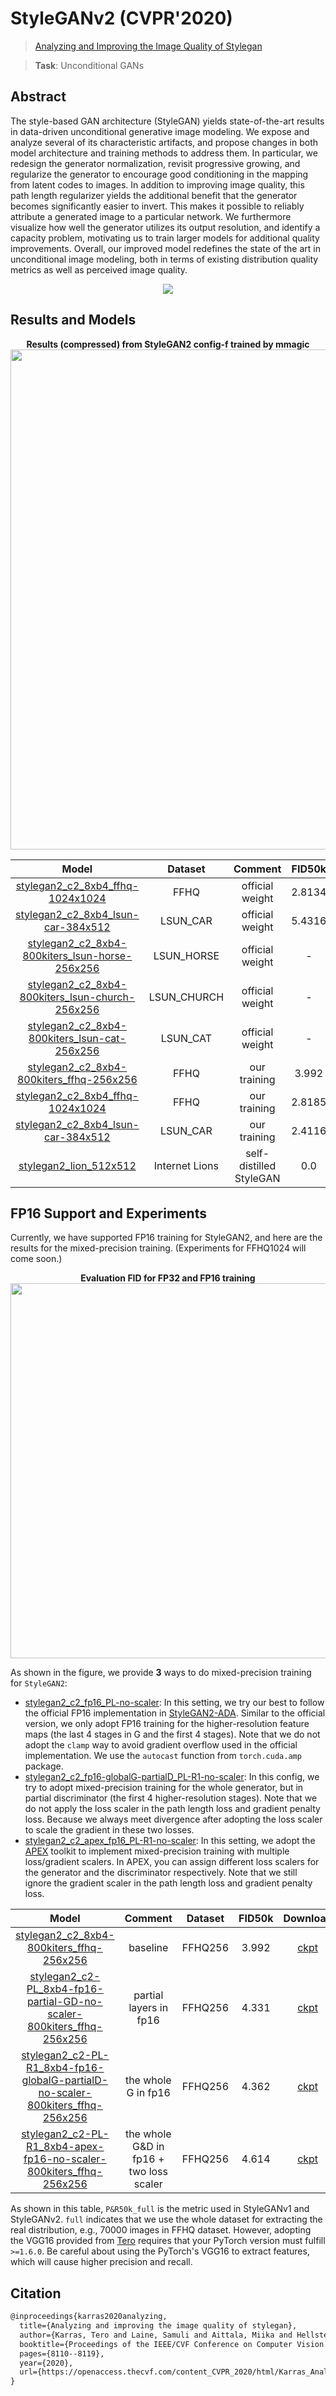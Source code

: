 # StyleGANv2 (CVPR'2020)

> [Analyzing and Improving the Image Quality of Stylegan](https://openaccess.thecvf.com/content_CVPR_2020/html/Karras_Analyzing_and_Improving_the_Image_Quality_of_StyleGAN_CVPR_2020_paper.html)

> **Task**: Unconditional GANs

<!-- [ALGORITHM] -->

## Abstract

<!-- [ABSTRACT] -->

The style-based GAN architecture (StyleGAN) yields state-of-the-art results in data-driven unconditional generative image modeling. We expose and analyze several of its characteristic artifacts, and propose changes in both model architecture and training methods to address them. In particular, we redesign the generator normalization, revisit progressive growing, and regularize the generator to encourage good conditioning in the mapping from latent codes to images. In addition to improving image quality, this path length regularizer yields the additional benefit that the generator becomes significantly easier to invert. This makes it possible to reliably attribute a generated image to a particular network. We furthermore visualize how well the generator utilizes its output resolution, and identify a capacity problem, motivating us to train larger models for additional quality improvements. Overall, our improved model redefines the state of the art in unconditional image modeling, both in terms of existing distribution quality metrics as well as perceived image quality.

<!-- [IMAGE] -->

<div align=center>
<img src="https://user-images.githubusercontent.com/28132635/143055738-58b15493-ab87-436d-94fd-c4c19e4a0225.JPG"/>
</div>

## Results and Models

<div align="center">
  <b> Results (compressed) from StyleGAN2 config-f trained by mmagic</b>
  <br/>
  <img src="https://user-images.githubusercontent.com/12726765/113825919-25433100-97b4-11eb-84f7-5c66b3cfbc68.png" width="800"/>
</div>

|                               Model                                |    Dataset     |         Comment         | FID50k | Precision50k | Recall50k |                                Download                                |
| :----------------------------------------------------------------: | :------------: | :---------------------: | :----: | :----------: | :-------: | :--------------------------------------------------------------------: |
| [stylegan2_c2_8xb4_ffhq-1024x1024](./stylegan2_c2_8xb4_ffhq-1024x1024.py) |      FFHQ      |     official weight     | 2.8134 |    62.856    |  49.400   | [model](https://download.openmmlab.com/mmediting/stylegan2/official_weights/stylegan2-ffhq-config-f-official_20210327_171224-bce9310c.pth) |
| [stylegan2_c2_8xb4_lsun-car-384x512](./stylegan2_c2_8xb4_lsun-car-384x512.py) |    LSUN_CAR    |     official weight     | 5.4316 |    65.986    |  48.190   | [model](https://download.openmmlab.com/mmediting/stylegan2/official_weights/stylegan2-car-config-f-official_20210327_172340-8cfe053c.pth) |
| [stylegan2_c2_8xb4-800kiters_lsun-horse-256x256](./stylegan2_c2_8xb4-800kiters_lsun-horse-256x256.py) |   LSUN_HORSE   |     official weight     |   -    |      -       |     -     | [model](https://download.openmmlab.com/mmediting/stylegan2/official_weights/stylegan2-horse-config-f-official_20210327_173203-ef3e69ca.pth) |
| [stylegan2_c2_8xb4-800kiters_lsun-church-256x256](./stylegan2_c2_8xb4-800kiters_lsun-church-256x256.py) |  LSUN_CHURCH   |     official weight     |   -    |      -       |     -     | [model](https://download.openmmlab.com/mmediting/stylegan2/official_weights/stylegan2-church-config-f-official_20210327_172657-1d42b7d1.pth) |
| [stylegan2_c2_8xb4-800kiters_lsun-cat-256x256](./stylegan2_c2_8xb4-800kiters_lsun-cat-256x256.py) |    LSUN_CAT    |     official weight     |   -    |      -       |     -     | [model](https://download.openmmlab.com/mmediting/stylegan2/official_weights/stylegan2-cat-config-f-official_20210327_172444-15bc485b.pth) |
| [stylegan2_c2_8xb4-800kiters_ffhq-256x256](./stylegan2_c2_8xb4-800kiters_ffhq-256x256.py) |      FFHQ      |      our training       | 3.992  |    69.012    |  40.417   | [model](https://download.openmmlab.com/mmediting/stylegan2/stylegan2_c2_ffhq_256_b4x8_20210407_160709-7890ae1f.pth) |
| [stylegan2_c2_8xb4_ffhq-1024x1024](./stylegan2_c2_8xb4_ffhq-1024x1024.py) |      FFHQ      |      our training       | 2.8185 |    68.236    |  49.583   | [model](https://download.openmmlab.com/mmediting/stylegan2/stylegan2_c2_ffhq_1024_b4x8_20210407_150045-618c9024.pth) |
| [stylegan2_c2_8xb4_lsun-car-384x512](./stylegan2_c2_8xb4_lsun-car-384x512.py) |    LSUN_CAR    |      our training       | 2.4116 |    66.760    |  50.576   | [model](https://download.openmmlab.com/mmediting/stylegan2/stylegan2_c2_lsun-car_384x512_b4x8_1800k_20210424_160929-fc9072ca.pth) |
|       [stylegan2_lion_512x512](./stylegan2_lion_512x512.py)        | Internet Lions | self-distilled StyleGAN |  0.0   |     0.0      |    0.0    |         [model](./checkpoints/stylegan2_lions_512_pytorch.pth)         |

## FP16 Support and Experiments

Currently, we have supported FP16 training for StyleGAN2, and here are the results for the mixed-precision training. (Experiments for FFHQ1024 will come soon.)

<div align="center">
  <b> Evaluation FID for FP32 and FP16 training </b>
  <br/>
  <img src="https://user-images.githubusercontent.com/12726765/117523645-18e90880-afec-11eb-9327-da14362b8bfd.png" width="600"/>
</div>

As shown in the figure, we provide **3** ways to do mixed-precision training for `StyleGAN2`:

- [stylegan2_c2_fp16_PL-no-scaler](./stylegan2_c2-PL_8xb4-fp16-partial-GD-no-scaler-800kiters_ffhq-256x256.py): In this setting, we try our best to follow the official FP16 implementation in [StyleGAN2-ADA](https://github.com/NVlabs/stylegan2-ada). Similar to the official version, we only adopt FP16 training for the higher-resolution feature maps (the last 4 stages in G and the first 4 stages). Note that we do not adopt the `clamp` way to avoid gradient overflow used in the official implementation. We use the `autocast` function from `torch.cuda.amp` package.
- [stylegan2_c2_fp16-globalG-partialD_PL-R1-no-scaler](./stylegan2_c2-PL-R1_8xb4-fp16-globalG-partialD-no-scaler-800kiters_ffhq-256x256.py): In this config, we try to adopt mixed-precision training for the whole generator, but in partial discriminator (the first 4 higher-resolution stages). Note that we do not apply the loss scaler in the path length loss and gradient penalty loss. Because we always meet divergence after adopting the loss scaler to scale the gradient in these two losses.
- [stylegan2_c2_apex_fp16_PL-R1-no-scaler](./stylegan2_c2-PL-R1_8xb4-apex-fp16-no-scaler-800kiters_ffhq-256x256.py): In this setting, we adopt the [APEX](https://github.com/NVIDIA/apex) toolkit to implement mixed-precision training with multiple loss/gradient scalers. In APEX, you can assign different loss scalers for the generator and the discriminator respectively. Note that we still ignore the gradient scaler in the path length loss and gradient penalty loss.

|                                  Model                                   |                 Comment                 | Dataset | FID50k |                                   Download                                   |
| :----------------------------------------------------------------------: | :-------------------------------------: | :-----: | :----: | :--------------------------------------------------------------------------: |
| [stylegan2_c2_8xb4-800kiters_ffhq-256x256](./stylegan2_c2_8xb4-800kiters_ffhq-256x256.py) |                baseline                 | FFHQ256 | 3.992  | [ckpt](https://download.openmmlab.com/mmediting/stylegan2/stylegan2_c2_ffhq_256_b4x8_20210407_160709-7890ae1f.pth) |
| [stylegan2_c2-PL_8xb4-fp16-partial-GD-no-scaler-800kiters_ffhq-256x256](./stylegan2_c2-PL_8xb4-fp16-partial-GD-no-scaler-800kiters_ffhq-256x256.py) |         partial layers in fp16          | FFHQ256 | 4.331  | [ckpt](https://download.openmmlab.com/mmediting/stylegan2/stylegan2_c2_fp16_partial-GD_PL-no-scaler_ffhq_256_b4x8_800k_20210508_114854-dacbe4c9.pth) |
| [stylegan2_c2-PL-R1_8xb4-fp16-globalG-partialD-no-scaler-800kiters_ffhq-256x256](./stylegan2_c2-PL-R1_8xb4-fp16-globalG-partialD-no-scaler-800kiters_ffhq-256x256.py) |           the whole G in fp16           | FFHQ256 | 4.362  | [ckpt](https://download.openmmlab.com/mmediting/stylegan2/stylegan2_c2_fp16-globalG-partialD_PL-R1-no-scaler_ffhq_256_b4x8_800k_20210508_114930-ef8270d4.pth) |
| [stylegan2_c2-PL-R1_8xb4-apex-fp16-no-scaler-800kiters_ffhq-256x256](./stylegan2_c2-PL-R1_8xb4-apex-fp16-no-scaler-800kiters_ffhq-256x256.py) | the whole G&D in fp16 + two loss scaler | FFHQ256 | 4.614  | [ckpt](https://download.openmmlab.com/mmediting/stylegan2/stylegan2_c2_apex_fp16_PL-R1-no-scaler_ffhq_256_b4x8_800k_20210508_114701-c2bb8afd.pth) |

As shown in this table, `P&R50k_full` is the metric used in StyleGANv1 and StyleGANv2. `full` indicates that we use the whole dataset for extracting the real distribution, e.g., 70000 images in FFHQ dataset. However, adopting the VGG16 provided from [Tero](https://nvlabs-fi-cdn.nvidia.com/stylegan2-ada-pytorch/pretrained/metrics/vgg16.pt) requires that your PyTorch version must fulfill `>=1.6.0`. Be careful about using the PyTorch's VGG16 to extract features, which will cause higher precision and recall.

## Citation

```latex
@inproceedings{karras2020analyzing,
  title={Analyzing and improving the image quality of stylegan},
  author={Karras, Tero and Laine, Samuli and Aittala, Miika and Hellsten, Janne and Lehtinen, Jaakko and Aila, Timo},
  booktitle={Proceedings of the IEEE/CVF Conference on Computer Vision and Pattern Recognition},
  pages={8110--8119},
  year={2020},
  url={https://openaccess.thecvf.com/content_CVPR_2020/html/Karras_Analyzing_and_Improving_the_Image_Quality_of_StyleGAN_CVPR_2020_paper.html},
}
```
